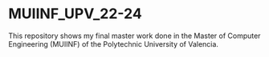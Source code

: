 # MUIINF_UPV_22-24
This repository shows my final master work done in the Master of Computer Engineering (MUIINF) of the Polytechnic University of Valencia.
